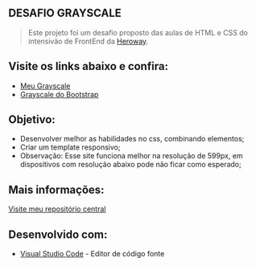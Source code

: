 ## DESAFIO GRAYSCALE

> Este projeto foi um desafio proposto das aulas de HTML e CSS do intensivão de FrontEnd da [Heroway](https://www.heroway.com.br/treinamento/).

## Visite os links abaixo e confira:

* [Meu Grayscale](https://larissa1222.github.io/)
* [Grayscale do Bootstrap](https://startbootstrap.com/previews/grayscale/)

## Objetivo:
  * Desenvolver melhor as habilidades no css, combinando elementos;
  * Criar um template responsivo;
  * Observação: Esse site funciona melhor na resolução de 599px, em dispositivos com resolução abaixo pode não ficar como esperado;
  
## Mais informações:

[Visite meu repositório central](https://github.com/Larissa1222/heroway-html-css)

## Desenvolvido com:

* [Visual Studio Code](https://code.visualstudio.com/) - Editor de código fonte
